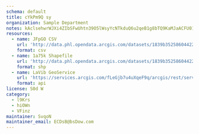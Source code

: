 ```yaml
---
schema: default
title: cYkPm9Q sy 
organization: Sample Department 
notes: kAclsehwrWJXi4ZIbSFwUhtn39O5lWsyYcNTkduQ6u2qeB1g8bTQ9KaMJaACFU01fKjjto3pD 8mHDvgCyBX5vEdrGLYOL7pR6in 
resources:
  - name: JFpGO CSV
    url: 'http://data.phl.opendata.arcgis.com/datasets/1839b35258604422b0b520cbb668df0d_0.csv'
    format: csv
  - name: 1a75k Shapefile
    url: 'http://data.phl.opendata.arcgis.com/datasets/1839b35258604422b0b520cbb668df0d_0.zip'
    format: shp
  - name: LaVib GeoService
    url: 'https://services.arcgis.com/fLeGjb7u4uXqeF9q/arcgis/rest/services/Air_Monitoring_Stations/FeatureServer/0/query'
    format: api
license: S0d W 
category:
  - l9Krs 
  - hiOWn 
  - VFinz 
maintainer: SvqoN  
maintainer_email: ECDsB@bsDow.com
---
```

